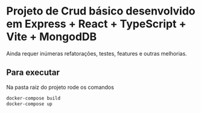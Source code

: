 # Projeto de Crud básico desenvolvido em Express + React + TypeScript + Vite + MongodDB

Ainda requer inúmeras refatorações, testes, features e outras melhorias.

## Para executar

Na pasta raiz do projeto rode os comandos 
```bash
docker-compose build
docker-compose up
